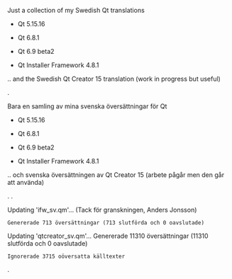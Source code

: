Just a collection of my Swedish Qt translations


- Qt 5.15.16

- Qt 6.8.1

- Qt 6.9 beta2

- Qt Installer Framework 4.8.1


.. and the Swedish Qt Creator 15 translation (work in progress but useful)


.


Bara en samling av mina svenska översättningar för Qt

- Qt 5.15.16

- Qt 6.8.1

- Qt 6.9 beta2

- Qt Installer Framework 4.8.1


.. och svenska översättningen av Qt Creator 15 (arbete pågår men den går att använda)

.
.

Updating 'ifw_sv.qm'... (Tack för granskningen, Anders Jonsson)

    Genererade 713 översättningar (713 slutförda och 0 oavslutade)



Updating 'qtcreator_sv.qm'...
    Genererade 11310 översättningar (11310 slutförda och 0 oavslutade)
    
    Ignorerade 3715 oöversatta källtexter

.

